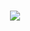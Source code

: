 
<h1 align="center">
    <img src="https://readme-typing-svg.herokuapp.com/?font=Righteous&size=45&center=true&vCenter=true&width=3500&height=50&duration=3000&lines=Hi+There+👋;+Achraf+is+here!;" />
</h1>
